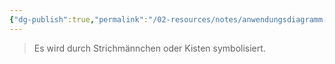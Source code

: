 ```yaml
---
{"dg-publish":true,"permalink":"/02-resources/notes/anwendungsdiagramm-akteur/","tags":["uml/anwendungsdiagramm"],"noteIcon":"","updated":"2025-09-05T10:12:28.102+02:00"}
---
```


>Es wird durch Strichmännchen oder Kisten symbolisiert.

<style> .container {font-family: sans-serif; text-align: center;} .button-wrapper button {z-index: 1;height: 40px; width: 100px; margin: 10px;padding: 5px;} .excalidraw .App-menu_top .buttonList { display: flex;} .excalidraw-wrapper { height: 800px; margin: 50px; position: relative;} :root[dir="ltr"] .excalidraw .layer-ui__wrapper .zen-mode-transition.App-menu_bottom--transition-left {transform: none;} </style><script src="https://cdn.jsdelivr.net/npm/react@17/umd/react.production.min.js"></script><script src="https://cdn.jsdelivr.net/npm/react-dom@17/umd/react-dom.production.min.js"></script><script type="text/javascript" src="https://cdn.jsdelivr.net/npm/@excalidraw/excalidraw@0/dist/excalidraw.production.min.js"></script><div id="Anwendungsdiagramm_Akteur_2025-03-21_1400.58.excalidraw.md1"></div><script>(function(){const InitialData={"type":"excalidraw","version":2,"source":"https://github.com/zsviczian/obsidian-excalidraw-plugin/releases/tag/2.8.3","elements":[{"id":"karxJK3f7hQvT6lc83xW4","type":"rectangle","x":-459,"y":-332.4375,"width":918,"height":487,"angle":0,"strokeColor":"#1e1e1e","backgroundColor":"transparent","fillStyle":"solid","strokeWidth":2,"strokeStyle":"solid","roughness":1,"opacity":100,"groupIds":[],"frameId":null,"index":"a0","roundness":{"type":3},"seed":204265077,"version":66,"versionNonce":161393621,"isDeleted":false,"boundElements":null,"updated":1742562068559,"link":null,"locked":false},{"id":"BlHje-hew6Q0bRlDkfYKZ","type":"ellipse","x":-583,"y":-208.4375,"width":62,"height":61,"angle":0,"strokeColor":"#4bf00f","backgroundColor":"transparent","fillStyle":"solid","strokeWidth":2,"strokeStyle":"solid","roughness":1,"opacity":100,"groupIds":[],"frameId":null,"index":"a1","roundness":{"type":2},"seed":1692690741,"version":29,"versionNonce":444708117,"isDeleted":false,"boundElements":null,"updated":1742562137811,"link":null,"locked":false},{"id":"4yMKgU_tVnHYk-uqxswVD","type":"line","x":-554,"y":-146.4375,"width":1,"height":134,"angle":0,"strokeColor":"#4bf00f","backgroundColor":"transparent","fillStyle":"solid","strokeWidth":2,"strokeStyle":"solid","roughness":1,"opacity":100,"groupIds":[],"frameId":null,"index":"a2","roundness":{"type":2},"seed":1948902165,"version":49,"versionNonce":258970299,"isDeleted":false,"boundElements":null,"updated":1742562137811,"link":null,"locked":false,"points":[[0,0],[1,134]],"lastCommittedPoint":null,"startBinding":null,"endBinding":null,"startArrowhead":null,"endArrowhead":null},{"id":"Dr6qOHhVAWnzAi53eGPiI","type":"line","x":-554,"y":-116.4375,"width":27,"height":22,"angle":0,"strokeColor":"#4bf00f","backgroundColor":"transparent","fillStyle":"solid","strokeWidth":2,"strokeStyle":"solid","roughness":1,"opacity":100,"groupIds":[],"frameId":null,"index":"a3","roundness":{"type":2},"seed":172397237,"version":24,"versionNonce":252988021,"isDeleted":false,"boundElements":null,"updated":1742562137811,"link":null,"locked":false,"points":[[0,0],[27,22]],"lastCommittedPoint":null,"startBinding":null,"endBinding":null,"startArrowhead":null,"endArrowhead":null},{"id":"jVekFipkgGkv4rlh8e0gl","type":"line","x":-551,"y":-112.4375,"width":25,"height":24,"angle":0,"strokeColor":"#4bf00f","backgroundColor":"transparent","fillStyle":"solid","strokeWidth":2,"strokeStyle":"solid","roughness":1,"opacity":100,"groupIds":[],"frameId":null,"index":"a4","roundness":{"type":2},"seed":1696319835,"version":27,"versionNonce":1392739163,"isDeleted":false,"boundElements":null,"updated":1742562137811,"link":null,"locked":false,"points":[[0,0],[-25,24]],"lastCommittedPoint":null,"startBinding":null,"endBinding":null,"startArrowhead":null,"endArrowhead":null},{"id":"8H_3Rnna2jQwkdWAXwt4H","type":"line","x":-555,"y":-15.4375,"width":34,"height":17,"angle":0,"strokeColor":"#4bf00f","backgroundColor":"transparent","fillStyle":"solid","strokeWidth":2,"strokeStyle":"solid","roughness":1,"opacity":100,"groupIds":[],"frameId":null,"index":"a5","roundness":{"type":2},"seed":482670811,"version":27,"versionNonce":1936536533,"isDeleted":false,"boundElements":null,"updated":1742562137811,"link":null,"locked":false,"points":[[0,0],[34,17]],"lastCommittedPoint":null,"startBinding":null,"endBinding":null,"startArrowhead":null,"endArrowhead":null},{"id":"ePEA4WUKzo7rrt_XKLpLe","type":"line","x":-556,"y":-17.4375,"width":28,"height":34,"angle":0,"strokeColor":"#4bf00f","backgroundColor":"transparent","fillStyle":"solid","strokeWidth":2,"strokeStyle":"solid","roughness":1,"opacity":100,"groupIds":[],"frameId":null,"index":"a6","roundness":{"type":2},"seed":479389787,"version":30,"versionNonce":739270651,"isDeleted":false,"boundElements":null,"updated":1742562137812,"link":null,"locked":false,"points":[[0,0],[-28,34]],"lastCommittedPoint":null,"startBinding":null,"endBinding":null,"startArrowhead":null,"endArrowhead":null},{"id":"PvwHEydCNQAsgFbVBLAek","type":"rectangle","x":500,"y":-267.4375,"width":139,"height":50,"angle":0,"strokeColor":"#2f9e44","backgroundColor":"transparent","fillStyle":"solid","strokeWidth":2,"strokeStyle":"solid","roughness":1,"opacity":100,"groupIds":[],"frameId":null,"index":"a7","roundness":{"type":3},"seed":1430189237,"version":63,"versionNonce":385987131,"isDeleted":false,"boundElements":[{"type":"text","id":"EAbpZowW"}],"updated":1742562151671,"link":null,"locked":false},{"id":"EAbpZowW","type":"text","x":548.260009765625,"y":-254.9375,"width":42.47998046875,"height":25,"angle":0,"strokeColor":"#2f9e44","backgroundColor":"transparent","fillStyle":"solid","strokeWidth":2,"strokeStyle":"solid","roughness":1,"opacity":100,"groupIds":[],"frameId":null,"index":"a8","roundness":null,"seed":259799163,"version":7,"versionNonce":416670453,"isDeleted":false,"boundElements":null,"updated":1742562151671,"link":null,"locked":false,"text":"APP","rawText":"APP","fontSize":20,"fontFamily":5,"textAlign":"center","verticalAlign":"middle","containerId":"PvwHEydCNQAsgFbVBLAek","originalText":"APP","autoResize":true,"lineHeight":1.25},{"id":"jlrFAfx0","type":"text","x":-575,"y":57.5625,"width":8,"height":25,"angle":0,"strokeColor":"#1e1e1e","backgroundColor":"transparent","fillStyle":"solid","strokeWidth":2,"strokeStyle":"solid","roughness":1,"opacity":100,"groupIds":[],"frameId":null,"index":"a9","roundness":null,"seed":1964645301,"version":3,"versionNonce":1221882485,"isDeleted":true,"boundElements":null,"updated":1742562109268,"link":null,"locked":false,"text":"","rawText":"","fontSize":20,"fontFamily":5,"textAlign":"left","verticalAlign":"top","containerId":null,"originalText":"","autoResize":true,"lineHeight":1.25}],"appState":{"theme":"dark","viewBackgroundColor":"#ffffff","currentItemStrokeColor":"#2f9e44","currentItemBackgroundColor":"transparent","currentItemFillStyle":"solid","currentItemStrokeWidth":2,"currentItemStrokeStyle":"solid","currentItemRoughness":1,"currentItemOpacity":100,"currentItemFontFamily":5,"currentItemFontSize":20,"currentItemTextAlign":"left","currentItemStartArrowhead":null,"currentItemEndArrowhead":"arrow","currentItemArrowType":"round","scrollX":1284.5,"scrollY":656.5625,"zoom":{"value":1},"currentItemRoundness":"round","gridSize":20,"gridStep":5,"gridModeEnabled":false,"gridColor":{"Bold":"rgba(217, 217, 217, 0.5)","Regular":"rgba(230, 230, 230, 0.5)"},"currentStrokeOptions":null,"frameRendering":{"enabled":true,"clip":true,"name":true,"outline":true},"objectsSnapModeEnabled":false,"activeTool":{"type":"selection","customType":null,"locked":false,"lastActiveTool":null}},"files":{}};InitialData.scrollToContent=true;App=()=>{const e=React.useRef(null),t=React.useRef(null),[n,i]=React.useState({width:void 0,height:void 0});return React.useEffect(()=>{i({width:t.current.getBoundingClientRect().width,height:t.current.getBoundingClientRect().height});const e=()=>{i({width:t.current.getBoundingClientRect().width,height:t.current.getBoundingClientRect().height})};return window.addEventListener("resize",e),()=>window.removeEventListener("resize",e)},[t]),React.createElement(React.Fragment,null,React.createElement("div",{className:"excalidraw-wrapper",ref:t},React.createElement(ExcalidrawLib.Excalidraw,{ref:e,width:n.width,height:n.height,initialData:InitialData,viewModeEnabled:!0,zenModeEnabled:!0,gridModeEnabled:!1})))},excalidrawWrapper=document.getElementById("Anwendungsdiagramm_Akteur_2025-03-21_1400.58.excalidraw.md1");ReactDOM.render(React.createElement(App),excalidrawWrapper);})();</script>